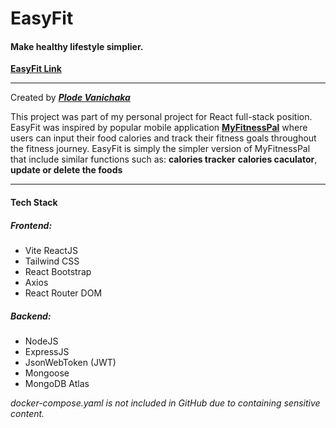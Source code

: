 # EasyFit

#### Make healthy lifestyle simplier.
**[EasyFit Link][1]**

------------

Created by ***[Plode Vanichaka][2]***


This project was part of my personal project for React full-stack position.
EasyFit was inspired by popular mobile application **[MyFitnessPal][3]** where users can input their food calories and track their fitness goals throughout the fitness journey. EasyFit is simply the simpler version of MyFitnessPal that include similar functions such as:
**calories tracker**
**calories caculator**,
**update or delete the foods**


---------------
#### Tech Stack
##### Frontend:
- Vite ReactJS
- Tailwind CSS
- React Bootstrap
- Axios
- React Router DOM

##### Backend:
- NodeJS
- ExpressJS
- JsonWebToken (JWT)
- Mongoose
- MongoDB Atlas


*docker-compose.yaml is not included in GitHub due to containing sensitive content.*



[1]: https://easyfit-sepia.vercel.app/ "Link"
[2]: https://plode-vanichaka.com/ "Personal"
[3]: https://www.myfitnesspal.com/ "myfitnesspal"